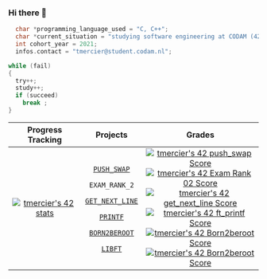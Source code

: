 ### Hi there 👋

```c 
  char *programming_language_used = "C, C++";
  char *current_situation = "studying software engineering at CODAM (42 Amsterdam)";
  int cohort_year = 2021;
  infos.contact = "tmercier@student.codam.nl";

while (fail)
{
  try++;
  study++;
  if (succeed)
    break ;
}
```
| Progress Tracking | Projects | Grades |
| :---------------:|:-------------:|:-------------:|
| [![tmercier's 42 stats](https://badge42.vercel.app/api/v2/clafi69q000590fmnc94ufq04/stats?cursusId=21&coalitionId=59)](https://github.com/JaeSeoKim/badge42) | <br>[``` PUSH_SWAP ```][1]<p><p>``` EXAM_RANK_2 ```<p>[``` GET_NEXT_LINE ```][2]<p>[``` PRINTF ```][3]<p>[``` BORN2BEROOT ```][4]<p>[``` LIBFT ```][5]| <a href="https://github.com/JaeSeoKim/badge42"><img src="https://badge42.vercel.app/api/v2/clafi69q000590fmnc94ufq04/project/2526040" alt="tmercier's 42 push_swap Score"></a><br><a href="https://github.com/JaeSeoKim/badge42"><img src="https://badge42.vercel.app/api/v2/clafi69q000590fmnc94ufq04/project/2524745" alt="tmercier's 42 Exam Rank 02 Score"></a> <br><a href="https://github.com/JaeSeoKim/badge42"><img src="https://badge42.vercel.app/api/v2/clafi69q000590fmnc94ufq04/project/2438988" alt="tmercier's 42 get_next_line Score"></a><br><a href="https://github.com/JaeSeoKim/badge42"><img src="https://badge42.vercel.app/api/v2/clafi69q000590fmnc94ufq04/project/2438987" alt="tmercier's 42 ft_printf Score"></a><br><a href="https://github.com/JaeSeoKim/badge42"><img src="https://badge42.vercel.app/api/v2/clafi69q000590fmnc94ufq04/project/2421566" alt="tmercier's 42 Born2beroot Score"></a><br><a href="https://github.com/JaeSeoKim/badge42"><img src="https://badge42.vercel.app/api/v2/clafi69q000590fmnc94ufq04/project/2421566" alt="tmercier's 42 Born2beroot Score"></a>|


[1]: https://cdn.intra.42.fr/pdf/pdf/62503/en.subject.pdf "Subject"
[2]: https://cdn.intra.42.fr/pdf/pdf/66020/en.subject.pdf "Subject"
[3]: https://cdn.intra.42.fr/pdf/pdf/55808/en.subject.pdf "Subject"
[4]: https://cdn.intra.42.fr/pdf/pdf/52094/en.subject.pdf "Subject"
[5]: https://cdn.intra.42.fr/pdf/pdf/65489/en.subject.pdf "Subject"

<!-- 
<details><summary><strong> Click To See The Projects Subjects and My Grades </strong></summary><p>

| Project         | Grade        | 
| :---------------: |:-------------:|
| [``` PUSH_SWAP ```][1] | <a href="https://github.com/JaeSeoKim/badge42"><img src="https://badge42.vercel.app/api/v2/clafi69q000590fmnc94ufq04/project/2526040" alt="tmercier's 42 push_swap Score" /></a> |
| ``` EXAM_RANK_2 ``` | <a href="https://github.com/JaeSeoKim/badge42"><img src="https://badge42.vercel.app/api/v2/clafi69q000590fmnc94ufq04/project/2524745" alt="tmercier's 42 Exam Rank 02 Score" /></a> |
| [``` GET_NEXT_LINE ```][2] | <a href="https://github.com/JaeSeoKim/badge42"><img src="https://badge42.vercel.app/api/v2/clafi69q000590fmnc94ufq04/project/2438988" alt="tmercier's 42 get_next_line Score" /></a> |
| [``` PRINTF ```][3] | <a href="https://github.com/JaeSeoKim/badge42"><img src="https://badge42.vercel.app/api/v2/clafi69q000590fmnc94ufq04/project/2438987" alt="tmercier's 42 ft_printf Score" /></a> |
| [``` BORN2BEROOT ```][4] | <a href="https://github.com/JaeSeoKim/badge42"><img src="https://badge42.vercel.app/api/v2/clafi69q000590fmnc94ufq04/project/2421566" alt="tmercier's 42 Born2beroot Score" /></a> |
| [``` LIBFT ```][5] | <a href="https://github.com/JaeSeoKim/badge42"><img src="https://badge42.vercel.app/api/v2/clafi69q000590fmnc94ufq04/project/2421566" alt="tmercier's 42 Born2beroot Score" /></a> |

</details> -->



